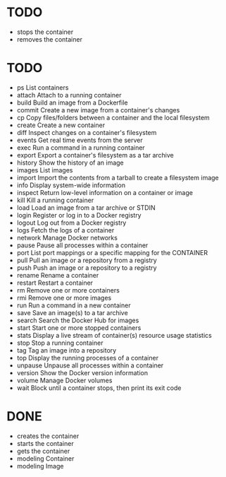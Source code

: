 # TODO
- stops the container
- removes the container

# TODO
- ps        List containers
- attach    Attach to a running container
- build     Build an image from a Dockerfile
- commit    Create a new image from a container's changes
- cp        Copy files/folders between a container and the local filesystem
- create    Create a new container
- diff      Inspect changes on a container's filesystem
- events    Get real time events from the server
- exec      Run a command in a running container
- export    Export a container's filesystem as a tar archive
- history   Show the history of an image
- images    List images
- import    Import the contents from a tarball to create a filesystem image
- info      Display system-wide information
- inspect   Return low-level information on a container or image
- kill      Kill a running container
- load      Load an image from a tar archive or STDIN
- login     Register or log in to a Docker registry
- logout    Log out from a Docker registry
- logs      Fetch the logs of a container
- network   Manage Docker networks
- pause     Pause all processes within a container
- port      List port mappings or a specific mapping for the CONTAINER
- pull      Pull an image or a repository from a registry
- push      Push an image or a repository to a registry
- rename    Rename a container
- restart   Restart a container
- rm        Remove one or more containers
- rmi       Remove one or more images
- run       Run a command in a new container
- save      Save an image(s) to a tar archive
- search    Search the Docker Hub for images
- start     Start one or more stopped containers
- stats     Display a live stream of container(s) resource usage statistics
- stop      Stop a running container
- tag       Tag an image into a repository
- top       Display the running processes of a container
- unpause   Unpause all processes within a container
- version   Show the Docker version information
- volume    Manage Docker volumes
- wait      Block until a container stops, then print its exit code

# DONE
- creates the container
- starts the container
- gets the container
- modeling Container
- modeling Image
